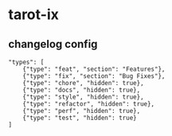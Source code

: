 # tarot-ix


## changelog config

    "types": [
        {"type": "feat", "section": "Features"},
        {"type": "fix", "section": "Bug Fixes"},
        {"type": "chore", "hidden": true},
        {"type": "docs", "hidden": true},
        {"type": "style", "hidden": true},
        {"type": "refactor", "hidden": true},
        {"type": "perf", "hidden": true},
        {"type": "test", "hidden": true}
    ]